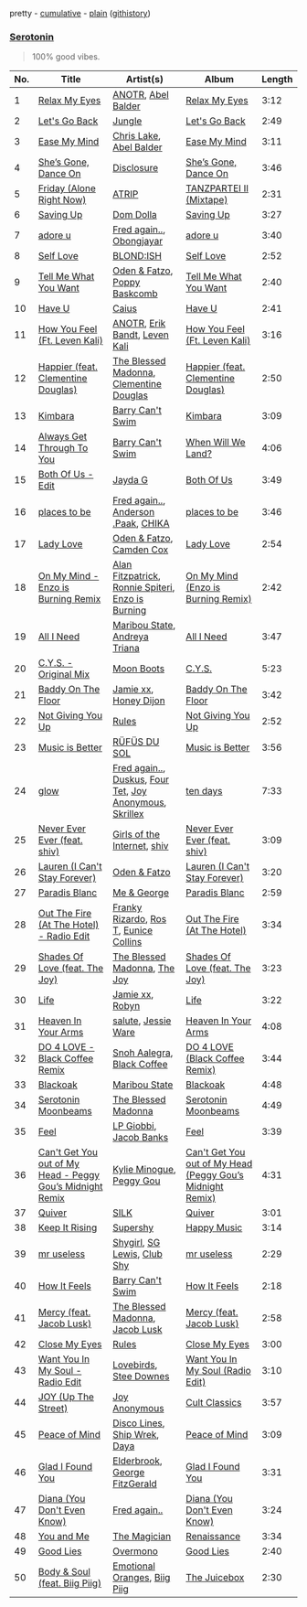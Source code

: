 pretty - [cumulative](/playlists/cumulative/Serotonin.md) - [plain](/playlists/plain/37i9dQZF1DWYMroOc5KTTh) ([githistory](https://github.githistory.xyz/vitokorn/spotify-playlist-archive/blob/master/playlists/plain/37i9dQZF1DWYMroOc5KTTh))
### [Serotonin](https://open.spotify.com/playlist/37i9dQZF1DWYMroOc5KTTh)

> 100% good vibes.

| No. | Title | Artist(s) | Album | Length |
|---|---|---|---|---|
| 1 | [Relax My Eyes](https://open.spotify.com/track/5u4hhtZ7f4rWkMZEZcTKrH) | [ANOTR](https://open.spotify.com/artist/4p5WgeiPSPpqPDs7T6OkWf), [Abel Balder](https://open.spotify.com/artist/0jqbEIAvdjUOi5Za48pzQG) | [Relax My Eyes](https://open.spotify.com/album/2vIDF8BeMN3BcF0yOSMgmN) | 3:12 |
| 2 | [Let's Go Back](https://open.spotify.com/track/3fvZo45Y28ly1QBo05pujJ) | [Jungle](https://open.spotify.com/artist/59oA5WbbQvomJz2BuRG071) | [Let's Go Back](https://open.spotify.com/album/7CRD6yQGeaAmA5AVXluBul) | 2:49 |
| 3 | [Ease My Mind](https://open.spotify.com/track/04gs2fDnnjT6995ruR1qbk) | [Chris Lake](https://open.spotify.com/artist/5Igpc9iLZ3YGtKeYfSrrOE), [Abel Balder](https://open.spotify.com/artist/0jqbEIAvdjUOi5Za48pzQG) | [Ease My Mind](https://open.spotify.com/album/5tNyT64HOXFDppBvxj1S6h) | 3:11 |
| 4 | [She’s Gone, Dance On](https://open.spotify.com/track/29I9dv9Nq704w0Oc5yFGsR) | [Disclosure](https://open.spotify.com/artist/6nS5roXSAGhTGr34W6n7Et) | [She’s Gone, Dance On](https://open.spotify.com/album/4klc9KJJVpA7fwJJT1duGq) | 3:46 |
| 5 | [Friday (Alone Right Now)](https://open.spotify.com/track/3hx5rxhEbaSIoHY1erGnby) | [ATRIP](https://open.spotify.com/artist/4fu0Er7pG6kZZa7Awf3NMI) | [TANZPARTEI II (Mixtape)](https://open.spotify.com/album/6lvniwPO6u3mkNTN3tSQcR) | 2:31 |
| 6 | [Saving Up](https://open.spotify.com/track/787Y2idwCU2Rk60Prv4wpr) | [Dom Dolla](https://open.spotify.com/artist/205i7E8fNVfojowcQSfK9m) | [Saving Up](https://open.spotify.com/album/3XTTqxcEOZgaTobJlRefvF) | 3:27 |
| 7 | [adore u](https://open.spotify.com/track/3YgtkOxZsTuaZdL8McA1FQ) | [Fred again..](https://open.spotify.com/artist/4oLeXFyACqeem2VImYeBFe), [Obongjayar](https://open.spotify.com/artist/6l7R1jntPahGxwJt7Tky8h) | [adore u](https://open.spotify.com/album/7K3BWpksmH4L7BoqUdhZrL) | 3:40 |
| 8 | [Self Love](https://open.spotify.com/track/5489cZv0Sf24kOWN8sModo) | [BLOND:ISH](https://open.spotify.com/artist/6zsJjoCtL1WByG0VsuFWzR) | [Self Love](https://open.spotify.com/album/1QhEe7Dg2og3MpyEq2YNF1) | 2:52 |
| 9 | [Tell Me What You Want](https://open.spotify.com/track/6MRUQNjaUud1TiFBRV8HNq) | [Oden & Fatzo](https://open.spotify.com/artist/2YEnrpAWWaNRFumgde1lLH), [Poppy Baskcomb](https://open.spotify.com/artist/4STmXOXUF3UieHU46NWLVt) | [Tell Me What You Want](https://open.spotify.com/album/4rd5c66hQdMosQrB7O7zHi) | 2:40 |
| 10 | [Have U](https://open.spotify.com/track/39x2AFARnc2ovMRtxw272B) | [Caius](https://open.spotify.com/artist/4IQxLwHL2e8JRPQ1kbMuwi) | [Have U](https://open.spotify.com/album/4WblkRJ8yUZ7OAG2Klyb9h) | 2:41 |
| 11 | [How You Feel (Ft. Leven Kali)](https://open.spotify.com/track/3Kwj07sN1wdzlRNMU8rNX0) | [ANOTR](https://open.spotify.com/artist/4p5WgeiPSPpqPDs7T6OkWf), [Erik Bandt](https://open.spotify.com/artist/4vhZgo4uiuMnCgnSJEb7yb), [Leven Kali](https://open.spotify.com/artist/5YZ5AExR68U3ZblH6HcO6B) | [How You Feel (Ft. Leven Kali)](https://open.spotify.com/album/76AAYzJLL9rJHfOkPNAeB9) | 3:16 |
| 12 | [Happier (feat. Clementine Douglas)](https://open.spotify.com/track/1TcF5F10EN17vraisG1gQv) | [The Blessed Madonna](https://open.spotify.com/artist/4TvhRzxIL1le2PWCeUqxQw), [Clementine Douglas](https://open.spotify.com/artist/4DWuml4Jf6K81b5rAPwMb6) | [Happier (feat. Clementine Douglas)](https://open.spotify.com/album/5Tuzxg7Wwhx4ydYsxFsd7o) | 2:50 |
| 13 | [Kimbara](https://open.spotify.com/track/3iHrGCUXfZ4BoOy615Ydbk) | [Barry Can't Swim](https://open.spotify.com/artist/0vTVU0KH0CVzijsoKGsTPl) | [Kimbara](https://open.spotify.com/album/2lrh7eGF5BhF70i5VPJ3Nu) | 3:09 |
| 14 | [Always Get Through To You](https://open.spotify.com/track/0g8nIlk2ltpZP8lYlPvRx1) | [Barry Can't Swim](https://open.spotify.com/artist/0vTVU0KH0CVzijsoKGsTPl) | [When Will We Land?](https://open.spotify.com/album/5LASDBDtLLEt3QqVtgOoaM) | 4:06 |
| 15 | [Both Of Us - Edit](https://open.spotify.com/track/75rGONmoi48LLYBFaGiYsv) | [Jayda G](https://open.spotify.com/artist/3NKVm2Jedcf6ibJr6pMUVx) | [Both Of Us](https://open.spotify.com/album/6tKMQ3udmP1PErZYHKXnqA) | 3:49 |
| 16 | [places to be](https://open.spotify.com/track/561pBFcFL2Pwb9HPO9tU8J) | [Fred again..](https://open.spotify.com/artist/4oLeXFyACqeem2VImYeBFe), [Anderson .Paak](https://open.spotify.com/artist/3jK9MiCrA42lLAdMGUZpwa), [CHIKA](https://open.spotify.com/artist/6UtYvUtXnmg5EtllDFlWp8) | [places to be](https://open.spotify.com/album/0M0iJGLagLtI4LlooOiiNZ) | 3:46 |
| 17 | [Lady Love](https://open.spotify.com/track/3ACTBfO2gL0RY2a3Eb5kY5) | [Oden & Fatzo](https://open.spotify.com/artist/2YEnrpAWWaNRFumgde1lLH), [Camden Cox](https://open.spotify.com/artist/5mNpMP01Co4vXZ3U0fWP3C) | [Lady Love](https://open.spotify.com/album/6XGxAqDf3339vdyvHKuUhh) | 2:54 |
| 18 | [On My Mind - Enzo is Burning Remix](https://open.spotify.com/track/6OYWH6FZgixV7e7VN14neq) | [Alan Fitzpatrick](https://open.spotify.com/artist/40JyDxGqtYSowWYT2jaive), [Ronnie Spiteri](https://open.spotify.com/artist/7tH1Y2LeCe2LUxvru8y7Df), [Enzo is Burning](https://open.spotify.com/artist/2KIWGryAlZJj1PwpdRTDCB) | [On My Mind (Enzo is Burning Remix)](https://open.spotify.com/album/1LDeKZgXNEW6gkUvLykMkN) | 2:42 |
| 19 | [All I Need](https://open.spotify.com/track/3ZL9gPzeCnKG9l5SB1SlcZ) | [Maribou State](https://open.spotify.com/artist/7zrkALJ9ayRjzysp4QYoEg), [Andreya Triana](https://open.spotify.com/artist/6SKEuFZYhaTytrhtJjgnO2) | [All I Need](https://open.spotify.com/album/7cynQpUNbqg7ZqYQu11Yng) | 3:47 |
| 20 | [C.Y.S. - Original Mix](https://open.spotify.com/track/4VqzmxFxUFUB7lTturRUrC) | [Moon Boots](https://open.spotify.com/artist/3cIXmCH7iNcslTbwrwS7zy) | [C.Y.S.](https://open.spotify.com/album/3n7RR3fJCk1dsB26G2inz9) | 5:23 |
| 21 | [Baddy On The Floor](https://open.spotify.com/track/3CqaTHbiU2nBy3Ar9RnDHN) | [Jamie xx](https://open.spotify.com/artist/7A0awCXkE1FtSU8B0qwOJQ), [Honey Dijon](https://open.spotify.com/artist/0XfQBWgzisaS9ltDV9bXAS) | [Baddy On The Floor](https://open.spotify.com/album/2fDJNwprKYSK4ovmRzcoe4) | 3:42 |
| 22 | [Not Giving You Up](https://open.spotify.com/track/5s7KszYX1mfvpKA7XCMvfw) | [Rules](https://open.spotify.com/artist/3CYrfsHEf7AZRlKUvzTnpA) | [Not Giving You Up](https://open.spotify.com/album/5V3TvHdleNDEhSIC4g7IFM) | 2:52 |
| 23 | [Music is Better](https://open.spotify.com/track/2OnSedqUAqhCLZhCR4gjMw) | [RÜFÜS DU SOL](https://open.spotify.com/artist/5Pb27ujIyYb33zBqVysBkj) | [Music is Better](https://open.spotify.com/album/3VsijDC7ltGS5pdgv08Ehu) | 3:56 |
| 24 | [glow](https://open.spotify.com/track/3i9QKRl5Ql3pgUfNdYBVTc) | [Fred again..](https://open.spotify.com/artist/4oLeXFyACqeem2VImYeBFe), [Duskus](https://open.spotify.com/artist/59MDSNIYoOY0WRYuodzJPD), [Four Tet](https://open.spotify.com/artist/7Eu1txygG6nJttLHbZdQOh), [Joy Anonymous](https://open.spotify.com/artist/3pK4EcflBpG1Kpmjk5LK2R), [Skrillex](https://open.spotify.com/artist/5he5w2lnU9x7JFhnwcekXX) | [ten days](https://open.spotify.com/album/3DQueEd1Ft9PHWgovDzPKh) | 7:33 |
| 25 | [Never Ever Ever (feat. shiv)](https://open.spotify.com/track/2dbnNetIFWLA7q7Fb9QcVk) | [Girls of the Internet](https://open.spotify.com/artist/5tGmvKTFVL9bGZTxtvopHE), [shiv](https://open.spotify.com/artist/5rxxzsO9zojzg0FfWVmIv7) | [Never Ever Ever (feat. shiv)](https://open.spotify.com/album/31lcP0CvJaiFST2fvuyuOH) | 3:09 |
| 26 | [Lauren (I Can't Stay Forever)](https://open.spotify.com/track/33tYADyL2aZctrvR59K1bQ) | [Oden & Fatzo](https://open.spotify.com/artist/2YEnrpAWWaNRFumgde1lLH) | [Lauren (I Can't Stay Forever)](https://open.spotify.com/album/3L1NLn5rcrmV4uVqgaoTI7) | 3:20 |
| 27 | [Paradis Blanc](https://open.spotify.com/track/1our0OFQADCr6XRU0dYPtt) | [Me & George](https://open.spotify.com/artist/4VYA3yEmxcU2ElaVRPHGFv) | [Paradis Blanc](https://open.spotify.com/album/0eMmindBwUVDW3lyCsPi6N) | 2:59 |
| 28 | [Out The Fire (At The Hotel) - Radio Edit](https://open.spotify.com/track/1xZOYV0Z6i7z0nAnyL1zmT) | [Franky Rizardo](https://open.spotify.com/artist/2UgphhGSlC9QWgaZWUOCkl), [Ros T](https://open.spotify.com/artist/4sG0aI4xrubRmrdWBIn4RO), [Eunice Collins](https://open.spotify.com/artist/0gr9XCDIeAGLE77V58XLyN) | [Out The Fire (At The Hotel)](https://open.spotify.com/album/7n456SX833Pv7NyjcZoLis) | 3:34 |
| 29 | [Shades Of Love (feat. The Joy)](https://open.spotify.com/track/28pQcTJag5xFasUq2fw9PK) | [The Blessed Madonna](https://open.spotify.com/artist/4TvhRzxIL1le2PWCeUqxQw), [The Joy](https://open.spotify.com/artist/0m75hupsCHphMuGJlDkQby) | [Shades Of Love (feat. The Joy)](https://open.spotify.com/album/65PtC0GDmt3AyIxcCaThDR) | 3:23 |
| 30 | [Life](https://open.spotify.com/track/0sJMoIcWlkdSqnADm5Q2am) | [Jamie xx](https://open.spotify.com/artist/7A0awCXkE1FtSU8B0qwOJQ), [Robyn](https://open.spotify.com/artist/6UE7nl9mha6s8z0wFQFIZ2) | [Life](https://open.spotify.com/album/7r1qqHjaLvoHU3Mwsh1kkl) | 3:22 |
| 31 | [Heaven In Your Arms](https://open.spotify.com/track/1uGvxm9aFt0oyUolJt8ooi) | [salute](https://open.spotify.com/artist/1np8xozf7ATJZDi9JX8Dx5), [Jessie Ware](https://open.spotify.com/artist/5Mq7iqCWBzofK39FBqblNc) | [Heaven In Your Arms](https://open.spotify.com/album/6fKXXD48aSKEBID5hwaQ8n) | 4:08 |
| 32 | [DO 4 LOVE - Black Coffee Remix](https://open.spotify.com/track/16VblNMUDoRu2pwaE6YJT6) | [Snoh Aalegra](https://open.spotify.com/artist/1A9o3Ljt67pFZ89YtPPL5X), [Black Coffee](https://open.spotify.com/artist/6wMr4zKPrrR0UVz08WtUWc) | [DO 4 LOVE (Black Coffee Remix)](https://open.spotify.com/album/3BFZZXRwKHB3yTYY0XyrO2) | 3:44 |
| 33 | [Blackoak](https://open.spotify.com/track/1iJL69P6zSF5lGf961kC18) | [Maribou State](https://open.spotify.com/artist/7zrkALJ9ayRjzysp4QYoEg) | [Blackoak](https://open.spotify.com/album/2ulcLtfovYkJyt8frpO6R9) | 4:48 |
| 34 | [Serotonin Moonbeams](https://open.spotify.com/track/0hJfuyUwtEYMlGgvr3nzz9) | [The Blessed Madonna](https://open.spotify.com/artist/4TvhRzxIL1le2PWCeUqxQw) | [Serotonin Moonbeams](https://open.spotify.com/album/1UTc8WInycl4tVgJ1yODaO) | 4:49 |
| 35 | [Feel](https://open.spotify.com/track/5mMCnnycAkho18eZmZIDwi) | [LP Giobbi](https://open.spotify.com/artist/3oKnyRhYWzNsTiss5n4Z1J), [Jacob Banks](https://open.spotify.com/artist/0AepkoQhYvkjEzzwIcGxdV) | [Feel](https://open.spotify.com/album/1xr54fLjHQSPjOF3MF6pEm) | 3:39 |
| 36 | [Can't Get You out of My Head - Peggy Gou’s Midnight Remix](https://open.spotify.com/track/1Rnx52PUuhrLrj306hOZHb) | [Kylie Minogue](https://open.spotify.com/artist/4RVnAU35WRWra6OZ3CbbMA), [Peggy Gou](https://open.spotify.com/artist/2mLA48B366zkELXYx7hcDN) | [Can't Get You out of My Head (Peggy Gou’s Midnight Remix)](https://open.spotify.com/album/046ZhN1OxrBDq9KSUQTzm3) | 4:31 |
| 37 | [Quiver](https://open.spotify.com/track/59AhbmCmtzcGVEYuzNXFIx) | [SILK](https://open.spotify.com/artist/01epL9hgF4G7guGkrnzR8a) | [Quiver](https://open.spotify.com/album/2VkVJMy7SwL3j758hgXbvO) | 3:01 |
| 38 | [Keep It Rising](https://open.spotify.com/track/3vpHZrlh4SUvVNIqs9tMVN) | [Supershy](https://open.spotify.com/artist/2hk94pAZS1iYSqoICeTyh1) | [Happy Music](https://open.spotify.com/album/1MbCQbojPuCgMNyUEwjSJ0) | 3:14 |
| 39 | [mr useless](https://open.spotify.com/track/1HogDCzANgKv9mE8MgeYKg) | [Shygirl](https://open.spotify.com/artist/3M3wTTCDwicRubwMyHyEDy), [SG Lewis](https://open.spotify.com/artist/0GG2cWaonE4JPrjcCCQ1EG), [Club Shy](https://open.spotify.com/artist/4qUk32dcxFNOv89M0iUItq) | [mr useless](https://open.spotify.com/album/2nORxS6P2LcQHuTHbH8rgZ) | 2:29 |
| 40 | [How It Feels](https://open.spotify.com/track/2DSQvvaojC1yu5phfWDKuB) | [Barry Can't Swim](https://open.spotify.com/artist/0vTVU0KH0CVzijsoKGsTPl) | [How It Feels](https://open.spotify.com/album/320rO6gCDoi1IOWMdthaZp) | 2:18 |
| 41 | [Mercy (feat. Jacob Lusk)](https://open.spotify.com/track/4ejCsNXh66YasBUiwfBhDg) | [The Blessed Madonna](https://open.spotify.com/artist/4TvhRzxIL1le2PWCeUqxQw), [Jacob Lusk](https://open.spotify.com/artist/6dm2qCTCfqv1fqrow7UOcj) | [Mercy (feat. Jacob Lusk)](https://open.spotify.com/album/0fUKZB6bCIkamKICaWy2t2) | 2:58 |
| 42 | [Close My Eyes](https://open.spotify.com/track/2eZ45fidFMAlUHH7wAWrRv) | [Rules](https://open.spotify.com/artist/3CYrfsHEf7AZRlKUvzTnpA) | [Close My Eyes](https://open.spotify.com/album/0IHC3YcUDA504Cy4s5KFLr) | 3:00 |
| 43 | [Want You In My Soul - Radio Edit](https://open.spotify.com/track/0qGrGaA27FZlEAbR4RgZ4X) | [Lovebirds](https://open.spotify.com/artist/4UW65n6QZ8YmanLPuUXVui), [Stee Downes](https://open.spotify.com/artist/1REIcVUKiv1NcVivFm1ufJ) | [Want You In My Soul (Radio Edit)](https://open.spotify.com/album/5fu8yhW5S0JXmOgxbYpsNS) | 3:10 |
| 44 | [JOY (Up The Street)](https://open.spotify.com/track/1d9NF9D6HgLWvGQyPrYE98) | [Joy Anonymous](https://open.spotify.com/artist/3pK4EcflBpG1Kpmjk5LK2R) | [Cult Classics](https://open.spotify.com/album/3mnKHGcVhqsdZP1IeyLbS6) | 3:57 |
| 45 | [Peace of Mind](https://open.spotify.com/track/7h8qrDfxBzUGcXXiR4Jxea) | [Disco Lines](https://open.spotify.com/artist/5Kmr0b3ip8g9P2i0dLTC3Z), [Ship Wrek](https://open.spotify.com/artist/1ic0FHNGIjXZAWH6O6Reif), [Daya](https://open.spotify.com/artist/6Dd3NScHWwnW6obMFbl1BH) | [Peace of Mind](https://open.spotify.com/album/6yF8JrEp3yBfFJptdIPLi7) | 3:09 |
| 46 | [Glad I Found You](https://open.spotify.com/track/4D7WGniYHsapNrosDX8KDK) | [Elderbrook](https://open.spotify.com/artist/2vf4pRsEY6LpL5tKmqWb64), [George FitzGerald](https://open.spotify.com/artist/3KOHpygRuo1ruQAbEneR3t) | [Glad I Found You](https://open.spotify.com/album/5zB2w539G0UD6sGpnevP07) | 3:31 |
| 47 | [Diana (You Don't Even Know)](https://open.spotify.com/track/2j8aMIzFC5QhzyMOx7Sbj6) | [Fred again..](https://open.spotify.com/artist/4oLeXFyACqeem2VImYeBFe) | [Diana (You Don't Even Know)](https://open.spotify.com/album/2FR8tMHuRmAqxrZChfSyZI) | 3:24 |
| 48 | [You and Me](https://open.spotify.com/track/00bq71I9OZ87M6jZqQFV6I) | [The Magician](https://open.spotify.com/artist/4WUGQykLBGFfsl0Qjl6TDM) | [Renaissance](https://open.spotify.com/album/3kiAgcLVuNcvVP2HhMkup9) | 3:34 |
| 49 | [Good Lies](https://open.spotify.com/track/59GW6EKtdyaJ10t2yQdqrt) | [Overmono](https://open.spotify.com/artist/01PnN11ovfen6xUOHfNpn3) | [Good Lies](https://open.spotify.com/album/7whc0AZT0radX0A08ZgbCd) | 2:40 |
| 50 | [Body & Soul (feat. Biig Piig)](https://open.spotify.com/track/6ltcWFTmyRQbSNCNOTK0uM) | [Emotional Oranges](https://open.spotify.com/artist/12trz2INGglrKMzLmg0y2C), [Biig Piig](https://open.spotify.com/artist/4GoD5FJCgC0lbzde7ly44M) | [The Juicebox](https://open.spotify.com/album/2EpbqvHpamUFsBboRaSbG1) | 2:30 |
